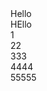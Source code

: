 <html>
    <head>
        <meta charset="utf-8">
        <link rel="icon" href="icon-flower.jpg" size="32x32"/>
        <title>Hello</title>
    </head>
    <body>
        Hello<br>
        HEllo<br>
        1<br>22<br>333<br>4444<br>55555
    </body>
</html>
